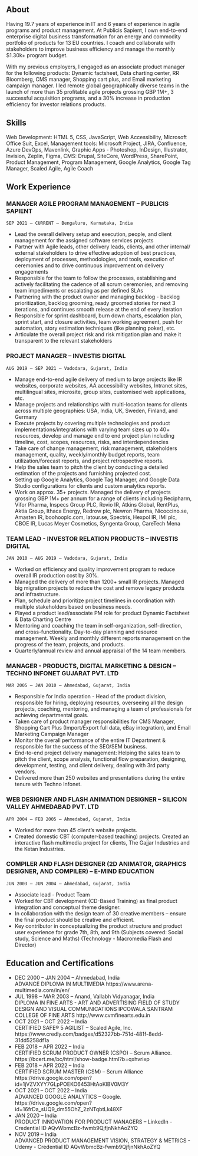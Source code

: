 ## About

Having 19.7 years of experience in IT and 6 years of experience in agile programs and product management. At Publicis Sapient, I own end-to-end enterprise digital business transformation for an energy and commodity portfolio of products for 13 EU countries. I coach and collaborate with stakeholders to improve business efficiency and manage the monthly $1.30k+ program budget. 

With my previous employers, I engaged as an associate product manager for the following products: Dynamic factsheet, Data charting center, RR Bloomberg, CMS manager, Shopping cart plus, and Email marketing campaign manager. I led remote global geographically diverse teams in the launch of more than 35 profitable agile projects grossing GBP 1M+, 3 successful acquisition programs, and a 30% increase in production efficiency for investor relations products.

## Skills

Web Development: HTML 5, CSS, JavaScript, Web Accessibility, Microsoft Office Suit, Excel, Management tools: Microsoft Project, JIRA, Confluence, Azure DevOps, Mavenlink, Graphic Apps - Photoshop, InDesign, Illustrator, Invision, Zeplin, Figma, CMS: Drupal, SiteCore, WordPress, SharePoint, Product Management, Program Management, Google Analytics, Google Tag Manager, Scaled Agile, Agile Coach

## Work Experience

### MANAGER AGILE PROGRAM MANAGEMENT – PUBLICIS SAPIENT
`SEP 2021 – CURRENT – Bengaluru, Karnataka, India` <br/>
<ul>
<li>Lead the overall delivery setup and execution, people, and client management for the assigned software services projects</li>
<li>Partner with Agile leads, other delivery leads, clients, and other internal/ external stakeholders to drive effective adoption of best practices, deployment of processes, methodologies, and tools, execution of ceremonies and to drive continuous improvement on delivery engagements </li>
<li>Responsible for the team to follow the processes, establishing and actively facilitating the cadence of all scrum ceremonies, and removing team impediments or escalating as per defined SLAs</li>
<li>Partnering with the product owner and managing backlog - backlog prioritization, backlog grooming, ready groomed stories for next 3 iterations, and continues smooth release at the end of every iteration</li>
<li>Responsible for sprint dashboard, burn down charts, escalation plan, sprint start, and closure activities, team working agreement, push for automation, story estimation techniques (like planning poker), etc.</li>
<li>Articulate the overall project risk and risk mitigation plan and make it transparent to the relevant stakeholders</li>
</ul>

### PROJECT MANAGER – INVESTIS DIGITAL
`AUG 2019 – SEP 2021 – Vadodara, Gujarat, India`<br/>
<ul>
<li>Manage end-to-end agile delivery of medium to large projects like IR websites, corporate websites, AA accessibility websites, Intranet sites, multilingual sites, microsite, group sites, customised web applications, etc.</li>
<li>Manage projects and relationships with multi-location teams for clients across multiple geographies: USA, India, UK, Sweden, Finland, and Germany</li>
<li>Execute projects by covering multiple technologies and product implementations/integrations with varying team sizes up to 40+ resources, develop and manage end to end project plan including timeline, cost, scopes, resources, risks, and interdependencies</li>
<li>Take care of change management, risk management, stakeholders management, quality, weekly/monthly budget reports, team utilization/forecast reports, and project retrospective reports.</li>
<li>Help the sales team to pitch the client by conducting a detailed estimation of the projects and furnishing projected cost.</li>
<li>Setting up Google Analytics, Google Tag Manager, and Google Data Studio configurations for clients and custom analytics reports.</li>
<li>Work on approx. 35+ projects. Managed the delivery of projects grossing GBP 1M+ per annum for a range of clients including Recipharm, Vifor Pharma, Inspecs Group PLC, Rovio IR, Atkins Global, RentPlus, Aktia Group, Ithaca Energy, Redrow plc, Newron Pharma, Nicoccino.se, Amasten IR, boohooplc.com, latour.se, Spectris, Hexpol IR, IMI plc, CBOE IR, Lucas Meyer Cosmetics, Syngenta Group, CareTech Mena</li>
</ul>


### TEAM LEAD - INVESTOR RELATION PRODUCTS – INVESTIS DIGITAL
`JAN 2010 – AUG 2019 – Vadodara, Gujarat, India`<br/>
<ul>
<li>Worked on efficiency and quality improvement program to reduce overall IR production cost by 30%.</li>
<li>Managed the delivery of more than 1200+ small IR projects. Managed big migration projects to reduce the cost and remove legacy products and infrastructure. </li>
<li>Plan, schedule and prioritize project timelines in coordination with multiple stakeholders based on business needs. </li>
<li>Played a product lead/associate PM role for product Dynamic Factsheet & Data Charting Centre</li>
<li>Mentoring and coaching the team in self-organization, self-direction, and cross-functionality. Day-to-day planning and resource management. Weekly and monthly different reports management on the progress of the team, projects, and products.</li>
<li>Quarterly/annual review and annual appraisal of the 14 team members.</li>
</ul>


### MANAGER - PRODUCTS, DIGITAL MARKETING & DESIGN – TECHNO INFONET GUJARAT PVT. LTD
`MAR 2005 – JAN 2010 – Ahmedabad, Gujarat, India`<br/>
<ul>
<li>Responsible for India operation - Head of the product division, responsible for hiring, deploying resources, overseeing all the design projects, coaching, mentoring, and managing a team of professionals for achieving departmental goals.</li>
<li>Taken care of product manager responsibilities for CMS Manager, Shopping Cart Plus (Import/Export full data, eBay integration), and Email Marketing Campaign Manager</li>
<li>Monitor the overall performance of the entire IT Department & responsible for the success of the SEO/SEM business. </li>
<li>End-to-end project delivery management: Helping the sales team to pitch the client, scope analysis, functional flow preparation, designing, development, testing, and client delivery, dealing with 3rd party vendors. </li>
<li>Delivered more than 250 websites and presentations during the entire tenure with Techno Infonet. </li>
</ul>


### WEB DESIGNER AND FLASH ANIMATION DESIGNER – SILICON VALLEY AHMEDABAD PVT. LTD
`APR 2004 – FEB 2005 – Ahmedabad, Gujarat, India`<br/>
<ul>
<li>Worked for more than 45 client’s website projects.</li>
<li>Created domestic CBT (computer-based teaching) projects. Created an interactive flash multimedia project for clients, The Gajjar Industries and the Ketan Industries.</li>
</ul>


### COMPILER AND FLASH DESIGNER (2D ANIMATOR, GRAPHICS DESIGNER, AND COMPILER) – E-MIND EDUCATION
`JUN 2003 – JUN 2004 – Ahmedabad, Gujarat, India`<br/>
<ul>
<li>Associate lead - Product Team</li>
<li>Worked for CBT development (CD-Based Training) as final product integration and conceptual theme designer.</li>
<li>In collaboration with the design team of 30 creative members – ensure the final product should be creative and efficient. </li>
<li>Key contributor in conceptualizing the product structure and product user experience for grade 7th, 8th, and 9th (Subjects covered: Social study, Science and Maths) (Technology - Macromedia Flash and Director)</li>
</ul>


## Education and Certifications
<ul>
<li>
DEC 2000 – JAN 2004 – Ahmedabad, India <br/>
ADVANCE DIPLOMA IN MULTIMEDIA  https://www.arena-multimedia.com/in/en/	
</li>
<li>
JUL 1998 – MAR 2003 – Anand, Vallabh Vidyanagar, India <br/>
DIPLOMA IN FINE ARTS - ART AND ADVERTISING FIELD OF STUDY DESIGN AND VISUAL COMMUNICATIONS
IPCOWALA SANTRAM COLLEGE OF FINE ARTS  http://www.cvmfinearts.edu.in
</li>
  
<li>OCT 2021 – OCT 2022 – India <br/>
CERTIFIED SAFE® 5 AGILIST – Scaled Agile, Inc.  https://www.credly.com/badges/d52327bb-751d-481f-8edd-31dd5258df1a
</li>
<li>
FEB 2018 – APR 2022 – India <br/>
CERTIFIED SCRUM PRODUCT OWNER (CSPO) – Scrum Alliance. https://bcert.me/bc/html/show-badge.html?b=qxhvrixp
</li>
<li>
FEB 2018 – APR 2022 – India <br/>
CERTIFIED SCRUM MASTER (CSM) – Scrum Alliance https://drive.google.com/open?id=1jVZVXYY7GLpPOEKO6453HtAoKlBV0M3Y
</li>
<li>
OCT 2021 – OCT 2022 – India <br/>
ADVANCED GOOGLE ANALYTICS – Google.  https://drive.google.com/open?id=16frDa_sUQ9_dm55OhZ_2zNTqbtLk48XF
</li>
<li>
JAN 2020 – India <br/>
PRODUCT INNOVATION FOR PRODUCT MANAGERS – LinkedIn - Credential ID AQvWbmcBz-fwmb9QjfjnNkhAoZYQ
</li>
<li>
NOV 2019 – India <br/>
ADVANCED PRODUCT MANAGEMENT VISION, STRATEGY & METRICS - Udemy - Credential ID AQvWbmcBz-fwmb9QjfjnNkhAoZYQ
</li>

</ul>
